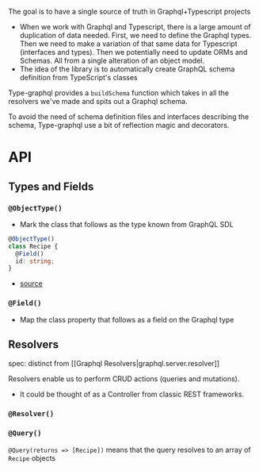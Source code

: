 
The goal is to have a single source of truth in Graphql+Typescript projects
- When we work with Graphql and Typescript, there is a large amount of duplication of data needed. First, we need to define the Graphql types. Then we need to make a variation of that same data for Typescript (interfaces and types). Then we potentially need to update ORMs and Schemas. All from a single alteration of an object model.
- The idea of the library is to automatically create GraphQL schema definition from TypeScript's classes

Type-graphql provides a `buildSchema` function which takes in all the resolvers we've made and spits out a Graphql schema.

To avoid the need of schema definition files and interfaces describing the schema, Type-graphql use a bit of reflection magic and decorators.

# API
## Types and Fields
### `@ObjectType()`
- Mark the class that follows as the type known from GraphQL SDL
```ts
@ObjectType()
class Recipe {
  @Field()
  id: string;
}
```

- [source](https://typegraphql.com/docs/0.17.0/types-and-fields.html)

### `@Field()`
- Map the class property that follows as a field on the Graphql type
## Resolvers
spec: distinct from [[Graphql Resolvers|graphql.server.resolver]]

Resolvers enable us to perform CRUD actions (queries and mutations).
- It could be thought of as a Controller from classic REST frameworks.

### `@Resolver()`

### `@Query()`
`@Query(returns => [Recipe])` means that the query resolves to an array of `Recipe` objects

